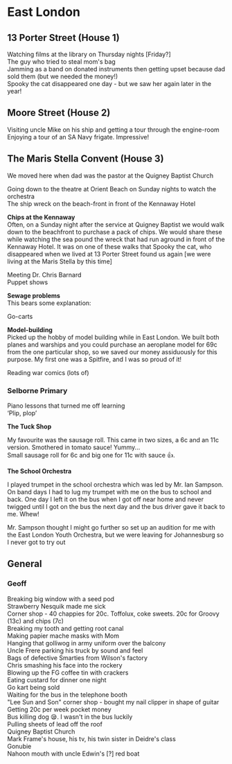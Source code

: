 # East London


## 13 Porter Street (House 1)

Watching films at the library on Thursday nights [Friday?]  
The guy who tried to steal mom's bag  
Jamming as a band on donated instruments then getting upset because dad sold them (but we needed the money!)  
Spooky the cat disappeared one day - but we saw her again later in the year!  


## Moore Street (House 2)

Visiting uncle Mike on his ship and getting a tour through the engine-room  
Enjoying a tour of an SA Navy frigate. Impressive!  


## The Maris Stella Convent (House 3)  

We moved here when dad was the pastor at the Quigney Baptist Church  

Going down to the theatre at Orient Beach on Sunday nights to watch the orchestra  
The ship wreck on the beach-front in front of the Kennaway Hotel  

**Chips at the Kennaway**  
Often, on a Sunday night after the service at Quigney Baptist we would walk down to the beachfront to purchase a pack of chips. We would share these while watching the sea pound the wreck that had run aground in front of the Kennaway Hotel. It was on one of these walks that Spooky the cat, who disappeared when we lived at 13 Porter Street found us again [we were living at the Maris Stella by this time]  

Meeting Dr. Chris Barnard  
Puppet shows  

**Sewage problems**  
This bears some explanation:

Go-carts  

**Model-building**  
Picked up the hobby of model building while in East London. We built both planes and warships and you could purchase an aeroplane model for 69c from the one particular shop, so we saved our money assiduously for this purpose. My first one was a Spitfire, and I was so proud of it!  

Reading war comics (lots of)  

### Selborne Primary

Piano lessons that turned me off learning  
‘Plip, plop’  


**The Tuck Shop**

My favourite was the sausage roll. This came in two sizes, a 6c and an 11c version. Smothered in tomato sauce! Yummy...  
Small sausage roll for 6c and big one for 11c with sauce 👍.  


**The School Orchestra**

I played trumpet in the school orchestra which was led by Mr. Ian Sampson. On band days I had to lug my trumpet with me on the bus to school and back. One day I left it on the bus when I got off near home and never twigged until I got on the bus the next day and the bus driver gave it back to me. Whew!  

Mr. Sampson thought I might go further so set up an audition for me with the East London Youth Orchestra, but we were leaving for Johannesburg so I never got to try out  


## General


### Geoff

Breaking big window with a seed pod  
Strawberry Nesquik made me sick  
Corner shop - 40 chappies for 20c. Toffolux, coke sweets. 20c for Groovy (13c) and chips (7c)  
Breaking my tooth and getting root canal  
Making papier mache masks with Mom  
Hanging that golliwog in army uniform over the balcony  
Uncle Frere parking his truck by sound and feel  
Bags of defective Smarties from Wilson's factory  
Chris smashing his face into the rockery  
Blowing up the FG coffee tin with crackers  
Eating custard for dinner one night  
Go kart being sold  
Waiting for the bus in the telephone booth  
"Lee Sun and Son" corner shop - bought my nail clipper in shape of guitar  
Getting 20c per week pocket money  
Bus killing dog 😪. I wasn't in the bus luckily  
Pulling sheets of lead off the roof  
Quigney Baptist Church  
Mark Frame's house, his tv, his twin sister in Deidre's class  
Gonubie  
Nahoon mouth with uncle Edwin's [?] red boat  

